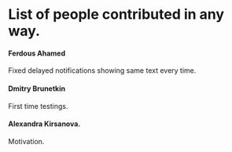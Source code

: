 # List of people contributed in any way.

#### Ferdous Ahamed
Fixed delayed notifications showing same text every time.

#### Dmitry Brunetkin
First time testings.

#### Alexandra Kirsanova.
Motivation.
